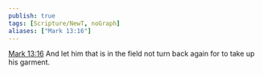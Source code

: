 ```yaml
---
publish: true
tags: [Scripture/NewT, noGraph]
aliases: ["Mark 13:16"]
---
```

[Mark 13:16](https://churchofjesuschrist.org/study/scriptures/nt/mark/13?lang=eng&id=p16#p16) And let him that is in the field not turn back again for to take up his garment.
